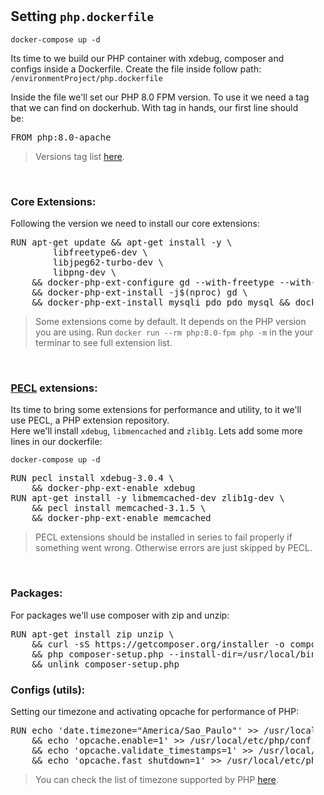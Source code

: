 <section id="setting-php" style="padding: 10px;">
<h2>Setting <code>php.dockerfile</code></h2>
<code>docker-compose up -d</code>
<p>Its time to we build our PHP container with xdebug, composer and configs inside a Dockerfile. Create the file inside follow path: <code>/environmentProject/php.dockerfile</code></p>
<p>Inside the file we'll set our PHP 8.0 FPM version. To use it we need a tag that we can find on dockerhub. With tag in hands, our first line should be:</p>
<pre>
FROM php:8.0-apache
</pre>
<blockquote>
Versions tag list <a href="https://hub.docker.com/_/php?tab=tags&page=1&ordering=last_updated">here</a>.
</blockquote>
<br>
<h3>Core Extensions:</h3>
<p>Following the version we need to install our core extensions: </p>
<pre>
RUN apt-get update && apt-get install -y \
        libfreetype6-dev \
        libjpeg62-turbo-dev \
        libpng-dev \
    && docker-php-ext-configure gd --with-freetype --with-jpeg \
    && docker-php-ext-install -j$(nproc) gd \
    && docker-php-ext-install mysqli pdo pdo_mysql && docker-php-ext-enable pdo_mysql
</pre>
<blockquote>
Some extensions come by default. It depends on the PHP version you are using. Run <code>docker run --rm php:8.0-fpm php -m</code> in the your terminar to see full extension list.
</blockquote>
<br>
<h3><a href="https://pecl.php.net/">PECL</a> extensions:</h3>
<p>Its time to bring some extensions for performance and utility, to it we'll use PECL, a PHP extension repository.<br>
Here we'll install <code>xdebug</code>, <code>libmencached</code> and <code>zlib1g</code>. Lets add some more lines in our dockerfile:</p>
<code>docker-compose up -d</code>
<pre>
RUN pecl install xdebug-3.0.4 \
    && docker-php-ext-enable xdebug
RUN apt-get install -y libmemcached-dev zlib1g-dev \
    && pecl install memcached-3.1.5 \
    && docker-php-ext-enable memcached
</pre>
<blockquote>
 PECL extensions should be installed in series to fail properly if something went wrong. Otherwise errors are just skipped by PECL.
</blockquote>
<br>
<h3>Packages:</h3>
<p>For packages we'll use composer with zip and unzip:</p>
<pre>
RUN apt-get install zip unzip \
    && curl -sS https://getcomposer.org/installer -o composer-setup.php \
    && php composer-setup.php --install-dir=/usr/local/bin --filename=composer \
    && unlink composer-setup.php
</pre>
<h3>Configs (utils):</h3>
<p>Setting our timezone and activating opcache for performance of PHP:</p>
<pre>
RUN echo 'date.timezone="America/Sao_Paulo"' >> /usr/local/etc/php/conf.d/date.ini \
    && echo 'opcache.enable=1' >> /usr/local/etc/php/conf.d/opcache.conf \
    && echo 'opcache.validate_timestamps=1' >> /usr/local/etc/php/conf.d/opcache.conf \
    && echo 'opcache.fast_shutdown=1' >> /usr/local/etc/php/conf.d/opcache
</pre>
<blockquote>
You can check the list of timezone supported by PHP <a href="https://www.php.net/manual/en/timezones.america.php">here</a>.
</blockquote>
</section>
